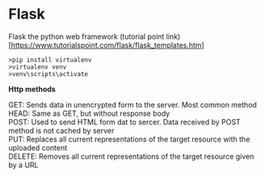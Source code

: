 # Flask
Flask the python web framework
(tutorial point link)[https://www.tutorialspoint.com/flask/flask_templates.htm]
```
>pip install virtualenv
>virtualenv venv
>venv\scripts\activate
```
**Http methods**

GET: Sends data in unencrypted form to the server. Most common method<br>
HEAD: Same as GET, but without response body<br>
POST: Used to send HTML form dat to sercer. Data received by POST method is not cached by server<br>
PUT: Replaces all current representations of the target resource with the uploaded content<br>
DELETE: Removes all current representations of the target resource given by a URL<br>
